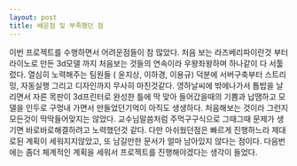 ```yaml
---
layout: post
title: 배운점 및 부족했던 점
---
```


이번 프로젝트를 수행하면서 어려운점들이 참 많았다.
처음 보는 라즈베리파이란것 부터 라이노로 만든 3d모델 까지 처음보는 것들의 연속이라 우왕좌왕하며 하나같이 다 서툴렀다.
열심히 노력해주는 팀원들 ( 윤지상, 이하경, 이용규) 덕분에 서버구축부터 스트리밍, 자동실행 그리고 디자인까지 무사히 마친것같다.
영하날씨에 밖에나가서 톱밥을 날리면서 자른 목판이  3d프린터로 완성한 틀에 딱 맞아 들어갔을때의 기쁨과 납땜하고 모델을 인두로 구멍내 가면서 만들었던기억이 아직도 생생하다.
처음해보는 것이라 그런지 모든것이 딱딱들어맞지는 않았다. 교수님말씀처럼 주먹구구식으로 그때그때 문제가 생기면 바로바로해결하려고 노력했던것 같다.
다만 아쉬웠던점은 빠르게 진행하느라 제대로된 계획이 세워지지않았고, 또 남길만한 문서가 얼마 남아있지 않다는 점이다.
다음번에는 좀더 체계적인 계획을 세워서 프로젝트를 진행해야겠다는 생각이 들었다.
